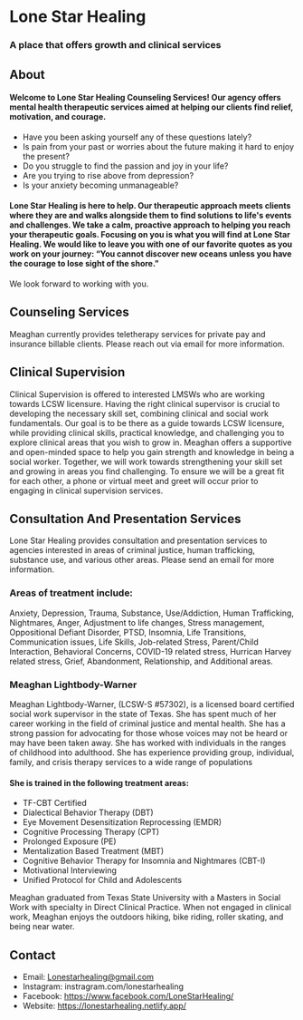 # Lone Star Healing

### A place that offers growth and clinical services

## About

#### Welcome to Lone Star Healing Counseling Services! Our agency offers mental health therapeutic services aimed at helping our clients find relief, motivation, and courage.

- Have you been asking yourself any of these questions lately?
- Is pain from your past or worries about the future making it hard to enjoy the present?
- Do you struggle to find the passion and joy in your life?
- Are you trying to rise above from depression?
- Is your anxiety becoming unmanageable?

#### Lone Star Healing is here to help. Our therapeutic approach meets clients where they are and walks alongside them to find solutions to life's events and challenges. We take a calm, proactive approach to helping you reach your therapeutic goals. Focusing on you is what you will find at Lone Star Healing. We would like to leave you with one of our favorite quotes as you work on your journey: “You cannot discover new oceans unless you have the courage to lose sight of the shore."

We look forward to working with you.

## Counseling Services

Meaghan currently provides teletherapy services for private pay and insurance billable clients. Please reach out via email for more information.

## Clinical Supervision

Clinical Supervision is offered to interested LMSWs who are working towards LCSW licensure. Having the right clinical supervisor is crucial to developing the necessary skill set, combining clinical and social work fundamentals. Our goal is to be there as a guide towards LCSW licensure, while providing clinical skills, practical knowledge, and challenging you to explore clinical areas that you wish to grow in. Meaghan offers a supportive and open-minded space to help you gain strength and knowledge in being a social worker. Together, we will work towards strengthening your skill set and growing in areas you find challenging. To ensure we will be a great fit for each other, a phone or virtual meet and greet will occur prior to engaging in clinical supervision services.

## Consultation And Presentation Services

Lone Star Healing provides consultation and presentation services to agencies interested in areas of criminal justice, human trafficking, substance use, and various other areas. Please send an email for more information.

### Areas of treatment include:

Anxiety, Depression, Trauma, Substance, Use/Addiction, Human Trafficking, Nightmares, Anger, Adjustment to life changes, Stress management, Oppositional Defiant Disorder, PTSD, Insomnia,
Life Transitions, Communication issues, Life Skills, Job-related Stress, Parent/Child Interaction, Behavioral Concerns, COVID-19 related stress, Hurrican Harvey related stress, Grief, Abandonment, Relationship, and Additional areas.

### Meaghan Lightbody-Warner

Meaghan Lightbody-Warner, (LCSW-S #57302), is a licensed board certified social work supervisor in the state of Texas. She has spent much of her career working in the field of criminal justice and mental health. She has a strong passion for advocating for those whose voices may not be heard or may have been taken away. She has worked with individuals in the ranges of childhood into adulthood. She has experience providing group, individual, family, and crisis therapy services to a wide range of populations

#### She is trained in the following treatment areas:

- TF-CBT Certified
- Dialectical Behavior Therapy (DBT)
- Eye Movement Desensitization Reprocessing (EMDR)
- Cognitive Processing Therapy (CPT)
- Prolonged Exposure (PE)
- Mentalization Based Treatment (MBT)
- Cognitive Behavior Therapy for Insomnia and Nightmares (CBT-I)
- Motivational Interviewing
- Unified Protocol for Child and Adolescents

Meaghan graduated from Texas State University with a Masters in Social Work with specialty in Direct Clinical Practice. When not engaged in clinical work, Meaghan enjoys the outdoors hiking, bike riding, roller skating, and being near water.

## Contact

- Email: Lonestarhealing@gmail.com
- Instagram: instragram.com/lonestarhealing
- Facebook: https://www.facebook.com/LoneStarHealing/
- Website: https://lonestarhealing.netlify.app/
